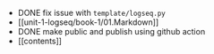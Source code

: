 - DONE fix issue with `template/logseq.py`
- [[unit-1-logseq/book-1/01.Markdown]]
- DONE make public and publish using github action
- [[contents]]